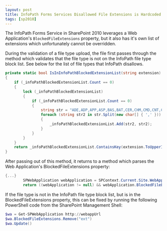 ```yaml
---
layout: post
title: InfoPath Forms Services Disallowed File Extensions is Hardcoded
tags: [sp2010]
---
```


The InfoPath Forms Service in SharePoint 2010 leverages a Web Application's `BlockedFileExtensions` property, but it also has it's own list of extensions which unfortunately cannot be overridden.

During the validation of a file type upload, the file first passes through the method which validates that the file type is not on the InfoPath file type block list.  See below for the list of file types that InfoPath disallows.

```csharp
private static bool IsInInfoPathBlockedExtensionList(string extension)
{
    if (_infoPathBlockedExtensionList.Count == 0)
    {
        lock (_infoPathBlockedExtensionList)
        {
            if (_infoPathBlockedExtensionList.Count == 0)
            {
                string str = "ADE,ADP,APP,ASP,BAS,BAT,CER,CHM,CMD,CNT,COM,CPL,CRT,CSH,EXE,FXP,GADGET,HLP,HPJ,HTA,INF,INS,ISP,ITS,JS,JSE,KSH,LNK,MAD,MAF,MAG,MAM,MAQ,MAR,MAS,MAT,MAU,MAV,MAW,MDA,MDB,MDE,MDT,MDW,MDZ,MSC,MSI,MSP,MST,OPS,PCD,PIF,PRF,PRG,PS1,PS1XML,PS2,PS2XML,PSC1,PSC2,PST,REG,SCF,SCR,SCT,SHB,SHS,TMP,URL,VB,VBE,VBS,VSMACROS,VSS,VST,VSW,WS,WSC,WSF,WSH";
                foreach (string str2 in str.Split(new char[] { ',' }))
                {
                    _infoPathBlockedExtensionList.Add(str2, str2);
                }
            }
        }
    }
    return _infoPathBlockedExtensionList.ContainsKey(extension.ToUpperInvariant());
}
```

After passing out of this method, it returns to a method which parses the Web Application's BlockedFileExtensions property:

```csharp
{...}
        SPWebApplication webApplication = SPContext.Current.Site.WebApplication;
        return ((webApplication != null) && webApplication.BlockedFileExtensions.Contains(str2));
```

If the file type is not in the InfoPath file type block list, but is in the BlockedFileExtensions property, this can be fixed by running the following PowerShell code from the SharePoint Management Shell:

```powershell
$wa = Get-SPWebApplication http://webappUrl
$wa.BlockedFileExtensions.Remove("ext")
$wa.Update()
```